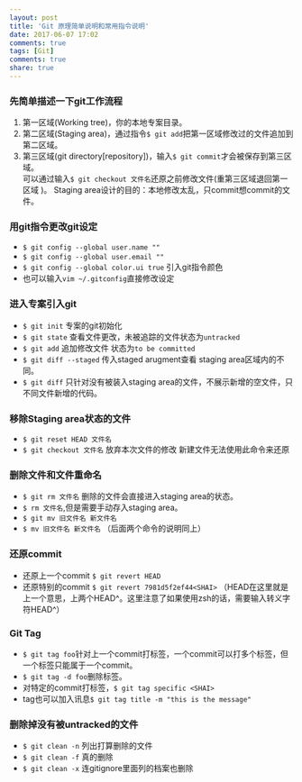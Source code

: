 ```yaml
---
layout: post
title: 'Git 原理简单说明和常用指令说明'
date: 2017-06-07 17:02
comments: true
tags: [Git]
comments: true
share: true
---
```

### 先简单描述一下git工作流程
1. 第一区域(Working tree)，你的本地专案目录。
2. 第二区域(Staging area)，通过指令`$ git add`把第一区域修改过的文件追加到第二区域。
3. 第三区域(git directory[repository])，输入`$ git commit`才会被保存到第三区域。<br />
可以通过输入`$ git checkout 文件名`还原之前修改文件(重第三区域退回第一区域 )。
Staging area设计的目的：本地修改太乱，只commit想commit的文件。

### 用git指令更改git设定
* `$ git config --global user.name ""`
* `$ git config --global user.email ""`
* `$ git config --global color.ui true` 引入git指令颜色
* 也可以输入`vim ~/.gitconfig`直接修改设定
### 进入专案引入git
* `$ git init` 专案的git初始化
* `$ git state` 查看文件更改，未被追踪的文件状态为`untracked`
* `$ git add` 追加修改文件 状态为`to be committed`
* `$ git diff --staged` 传入staged arugment查看 staging area区域内的不同。
* `$ git diff` 只针对没有被装入staging area的文件，不展示新增的空文件，只不同文件新增的代码。
### 移除Staging area状态的文件
* `$ git reset HEAD 文件名`
* `$ git checkout 文件名` 放弃本次文件的修改 新建文件无法使用此命令来还原
### 删除文件和文件重命名
* `$ git rm 文件名` 删除的文件会直接进入staging area的状态。
* `$ rm 文件名`,但是需要手动存入staging area。
* `$ git mv 旧文件名 新文件名`
* `$ mv 旧文件名 新文件名`
（后面两个命令的说明同上）
### 还原commit
* 还原上一个commit `$ git revert HEAD`
* 还原特别的commit `$ git revert 7981d5f2ef44<SHAI>`
（HEAD在这里就是上一个意思，上两个HEAD^。这里注意了如果使用zsh的话，需要输入转义字符HEAD\^）
### Git Tag
* `$ git tag foo`针对上一个commit打标签，一个commit可以打多个标签，但一个标签只能属于一个commit。
* `$ git tag -d foo`删除标签。
* 对特定的commit打标签，`$ git tag specific <SHAI>` 
* tag也可以加入讯息`$ git tag title -m "this is the message"` 
### 删除掉没有被untracked的文件
* `$ git clean -n` 列出打算删除的文件
* `$ git clean -f` 真的删除
* `$ git clean -x` 连gitignore里面列的档案也删除 
